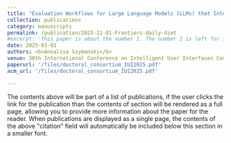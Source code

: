 ```yaml
---
title: "Evaluation Workflows for Large Language Models (LLMs) that Integrate Domain Expertise for Complex Knowledge Tasks"
collection: publications
category: manuscripts
permalink: /publication/2023-11-01-Frontiers-daily-diet
#excerpt: 'This paper is about the number 1. The number 2 is left for future work.'
date: 2025-03-01
authors: <b>Annalisa Szymanski</b>
venue: 30th International Conference on Intelligent User Interfaces Companion (IUI Companion 2025)
paperurl: '/files/doctoral_consortium_IUI2025.pdf'
acm_url: '/files/doctoral_consortium_IUI2025.pdf'

---
```


The contents above will be part of a list of publications, if the user clicks the link for the publication than the contents of section will be rendered as a full page, allowing you to provide more information about the paper for the reader. When publications are displayed as a single page, the contents of the above "citation" field will automatically be included below this section in a smaller font.